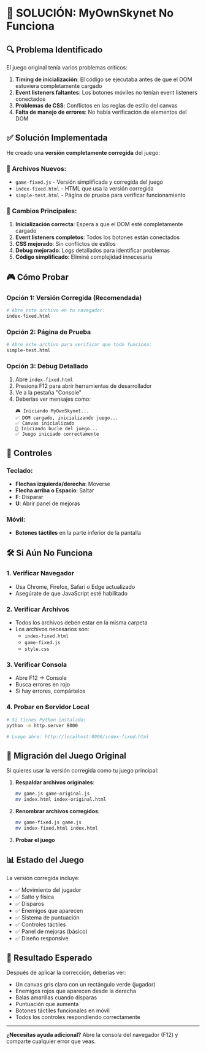 # 🚨 SOLUCIÓN: MyOwnSkynet No Funciona

## 🔍 Problema Identificado

El juego original tenía varios problemas críticos:

1. **Timing de inicialización**: El código se ejecutaba antes de que el DOM estuviera completamente cargado
2. **Event listeners faltantes**: Los botones móviles no tenían event listeners conectados
3. **Problemas de CSS**: Conflictos en las reglas de estilo del canvas
4. **Falta de manejo de errores**: No había verificación de elementos del DOM

## ✅ Solución Implementada

He creado una **versión completamente corregida** del juego:

### 📁 Archivos Nuevos:
- `game-fixed.js` - Versión simplificada y corregida del juego
- `index-fixed.html` - HTML que usa la versión corregida
- `simple-test.html` - Página de prueba para verificar funcionamiento

### 🔧 Cambios Principales:

1. **Inicialización correcta**: Espera a que el DOM esté completamente cargado
2. **Event listeners completos**: Todos los botones están conectados
3. **CSS mejorado**: Sin conflictos de estilos
4. **Debug mejorado**: Logs detallados para identificar problemas
5. **Código simplificado**: Eliminé complejidad innecesaria

## 🎮 Cómo Probar

### Opción 1: Versión Corregida (Recomendada)
```bash
# Abre este archivo en tu navegador:
index-fixed.html
```

### Opción 2: Página de Prueba
```bash
# Abre este archivo para verificar que todo funciona:
simple-test.html
```

### Opción 3: Debug Detallado
1. Abre `index-fixed.html`
2. Presiona F12 para abrir herramientas de desarrollador
3. Ve a la pestaña "Console"
4. Deberías ver mensajes como:
   ```
   🎮 Iniciando MyOwnSkynet...
   ✅ DOM cargado, inicializando juego...
   ✅ Canvas inicializado
   🚀 Iniciando bucle del juego...
   ✅ Juego iniciado correctamente
   ```

## 🎯 Controles

### Teclado:
- **Flechas izquierda/derecha**: Moverse
- **Flecha arriba o Espacio**: Saltar
- **F**: Disparar
- **U**: Abrir panel de mejoras

### Móvil:
- **Botones táctiles** en la parte inferior de la pantalla

## 🛠️ Si Aún No Funciona

### 1. Verificar Navegador
- Usa Chrome, Firefox, Safari o Edge actualizado
- Asegúrate de que JavaScript esté habilitado

### 2. Verificar Archivos
- Todos los archivos deben estar en la misma carpeta
- Los archivos necesarios son:
  - `index-fixed.html`
  - `game-fixed.js`
  - `style.css`

### 3. Verificar Consola
- Abre F12 → Console
- Busca errores en rojo
- Si hay errores, compártelos

### 4. Probar en Servidor Local
```bash
# Si tienes Python instalado:
python -m http.server 8000

# Luego abre: http://localhost:8000/index-fixed.html
```

## 🔄 Migración del Juego Original

Si quieres usar la versión corregida como tu juego principal:

1. **Respaldar archivos originales**:
   ```bash
   mv game.js game-original.js
   mv index.html index-original.html
   ```

2. **Renombrar archivos corregidos**:
   ```bash
   mv game-fixed.js game.js
   mv index-fixed.html index.html
   ```

3. **Probar el juego**

## 📊 Estado del Juego

La versión corregida incluye:
- ✅ Movimiento del jugador
- ✅ Salto y física
- ✅ Disparos
- ✅ Enemigos que aparecen
- ✅ Sistema de puntuación
- ✅ Controles táctiles
- ✅ Panel de mejoras (básico)
- ✅ Diseño responsive

## 🎉 Resultado Esperado

Después de aplicar la corrección, deberías ver:
- Un canvas gris claro con un rectángulo verde (jugador)
- Enemigos rojos que aparecen desde la derecha
- Balas amarillas cuando disparas
- Puntuación que aumenta
- Botones táctiles funcionales en móvil
- Todos los controles respondiendo correctamente

---

**¿Necesitas ayuda adicional?** Abre la consola del navegador (F12) y comparte cualquier error que veas.
